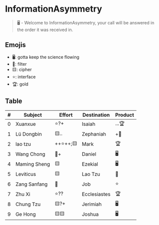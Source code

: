 # InformationAsymmetry
> 🖥️ - Welcome to InformationAsymmetry, your call will be answered in the order it was received in.

## Emojis
* 🖥️: gotta keep the science flowing
* 🌙: filter 
* 🟨: cipher
* ⭐: interface
* 🏆: gold 

## Table
| # | Subject | Effort | Destination | Product |
| ----- | ----- | ------ | ------ | ----- |
| 0 | Xuanxue | ⭐?+ | Isaiah | ...🏆 | 
| 1 | Lü Dongbin | 🟨.. | Zephaniah | +🌙 |
| 2 | lao tzu | ++⭐++;🟨 | Mark | 🏆 |
| 3 | Wang Chong | 🌙+ | Daniel | 🖥️ |
| 4 | Maming Sheng | 🟨 | Ezekial | 🖥️ |
| 5 | Leviticus | 🟨 | Lao Tzu | 🌙 |
| 6 | Zang Sanfang | 🌙 | Job | ⭐ |
| 7 | Zhu Xi | ⭐?? | Ecclesiastes | 🏆 |
| 8 | Chung Tzu | 🟨?+ | Jerimiah | 🖥️ |
| 9 | Ge Hong | 🟨🟨 | Joshua | 🖥️ |
